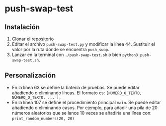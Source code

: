 # push-swap-test

## Instalación

1. Clonar el repositorio
2. Editar el archivo `push-swap-test.py` y modificar la línea 44. Sustituir el valor por la ruta donde se encuentra `push_swap`.
3. Lanzar en la terminal con `./push-swap-test.sh` o bien `python3 push-swap-test.sh`.

## Personalización

- En la línea 63 se define la batería de pruebas. Se puede editar añadiendo o eliminando líneas. El formato es:
    `[NÚMERO_O_TEXTO, NÚMERO_O_TEXTO, ... ],`
- En la línea 107 se define el procedimiento principal `main`. Se puede editar añadiendo o eliminando casos. Por ejemplo, para añadir una pila de 20 números aleatorios que se lance 10 veces se añadiría una línea con:
    `print_random_numbers(20, 20)`